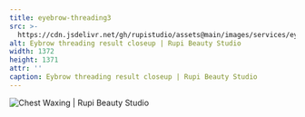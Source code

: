 ```yaml
---
title: eyebrow-threading3
src: >-
  https://cdn.jsdelivr.net/gh/rupistudio/assets@main/images/services/eyebrow-threading3.webp
alt: Eybrow threading result closeup | Rupi Beauty Studio
width: 1372
height: 1371
attr: ''
caption: Eybrow threading result closeup | Rupi Beauty Studio
---
```


![Chest Waxing | Rupi Beauty Studio](https://cdn.jsdelivr.net/gh/rupistudio/assets@main/images/services/eyebrow-threading3.webp "Eybrow threading result closeup | Rupi Beauty Studio")
